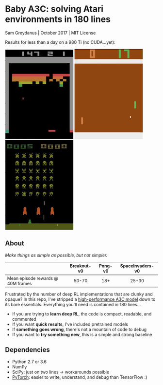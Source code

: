 Baby A3C: solving Atari environments in 180 lines
=======
Sam Greydanus | October 2017 | MIT License

Results for less than a day on a 980 Ti (no CUDA...yet):

![breakout-v0.gif](breakout-v0/breakout-v0.gif)
![pong-v0.gif](pong-v0/pong-v0.gif)
![spaceinvaders-v0.gif](spaceinvaders-v0/spaceinvaders-v0.gif)

About
--------

_Make things as simple as possible, but not simpler._

|			            | Breakout-v0   | Pong-v0       | SpaceInvaders-v0  |
| -------------                     | :------------:| :------------:| :------------:    |
| Mean episode rewards @ 40M frames | 50-70         | 18+           | 25-30             |

Frustrated by the number of deep RL implementations that are clunky and opaque? In this repo, I've stripped a [high-performance A3C model](https://github.com/ikostrikov/pytorch-a3c) down to its bare essentials. Everything you'll need is contained in 180 lines...
	
 * If you are trying to **learn deep RL**, the code is compact, readable, and commented
 * If you want **quick results**, I've included pretrained models
 * If **something goes wrong**, there's not a mountain of code to debug
 * If you want to **try something new**, this is a simple and strong baseline

Dependencies
--------
 * Python 2.7 or 3.6
 * NumPy
 * SciPy: just on two lines -> workarounds possible
 * [PyTorch](http://pytorch.org/): easier to write, understand, and debug than TensorFlow :)

